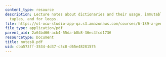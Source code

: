 ```yaml
---
content_type: resource
description: Lecture notes about dictionaries and their usage, immutable objects,
  tuples, and for loops.
file: https://ol-ocw-studio-app-qa.s3.amazonaws.com/courses/6-189-a-gentle-introduction-to-programming-using-python-january-iap-2008/cba573ff35344d37c5c0d65e48281575_notes8.pdf
file_type: application/pdf
parent_uid: 2a64bd66-acb4-55da-b8b8-36ec4fcd1736
resourcetype: Document
title: notes8.pdf
uid: cba573ff-3534-4d37-c5c0-d65e48281575
---
```

